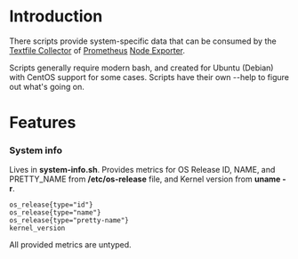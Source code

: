 # Introduction

There scripts provide system-specific data that can be consumed by the [Textfile Collector](https://github.com/prometheus/node_exporter/blob/master/README.md#textfile-collector) of [Prometheus](https://prometheus.io) [Node Exporter](https://github.com/prometheus/node_exporter).

Scripts generally require modern bash, and created for Ubuntu (Debian) with CentOS support for some cases. Scripts have their own --help to figure out what's going on.

# Features

### System info
Lives in **system-info.sh**. Provides metrics for OS Release ID, NAME, and PRETTY_NAME from **/etc/os-release** file, and Kernel version from **uname -r**.
```
os_release{type="id"}
os_release{type="name"}
os_release{type="pretty-name"}
kernel_version
```
All provided metrics are untyped.
